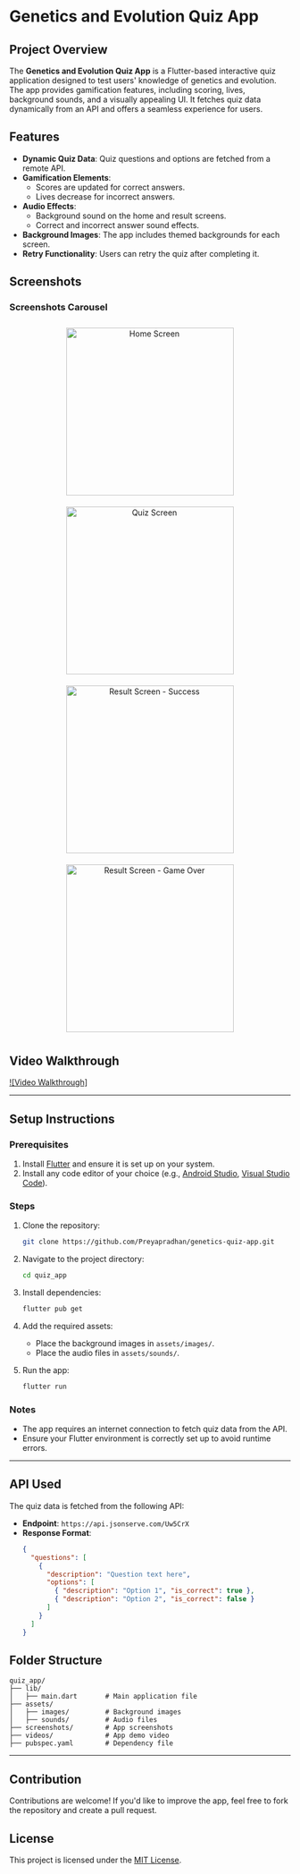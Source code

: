 # Genetics and Evolution Quiz App

## Project Overview
The **Genetics and Evolution Quiz App** is a Flutter-based interactive quiz application designed to test users' knowledge of genetics and evolution. The app provides gamification features, including scoring, lives, background sounds, and a visually appealing UI. It fetches quiz data dynamically from an API and offers a seamless experience for users.

## Features
- **Dynamic Quiz Data**: Quiz questions and options are fetched from a remote API.
- **Gamification Elements**:
  - Scores are updated for correct answers.
  - Lives decrease for incorrect answers.
- **Audio Effects**:
  - Background sound on the home and result screens.
  - Correct and incorrect answer sound effects.
- **Background Images**: The app includes themed backgrounds for each screen.
- **Retry Functionality**: Users can retry the quiz after completing it.

## Screenshots
### Screenshots Carousel
<div align="center">

<img src="homescreen.jpg" alt="Home Screen" width="300" style="margin: 10px;">
<img src="quizscreen.jpg" alt="Quiz Screen" width="300" style="margin: 10px;">
<img src="result_success.jpg" alt="Result Screen - Success" width="300" style="margin: 10px;">
<img src="result_gameover.jpg" alt="Result Screen - Game Over" width="300" style="margin: 10px;">

</div>

## Video Walkthrough
[![Video Walkthrough]](https://drive.google.com/file/d/1TS2PUvI4QodXAfqT4kIjUG1g2XTQKhfk/view?usp=sharing)

---

## Setup Instructions

### Prerequisites
1. Install [Flutter](https://flutter.dev/docs/get-started/install) and ensure it is set up on your system.
2. Install any code editor of your choice (e.g., [Android Studio](https://developer.android.com/studio), [Visual Studio Code](https://code.visualstudio.com/)).

### Steps
1. Clone the repository:
   ```bash
   git clone https://github.com/Preyapradhan/genetics-quiz-app.git
   ```

2. Navigate to the project directory:
   ```bash
   cd quiz_app
   ```

3. Install dependencies:
   ```bash
   flutter pub get
   ```

4. Add the required assets:
   - Place the background images in `assets/images/`.
   - Place the audio files in `assets/sounds/`.

5. Run the app:
   ```bash
   flutter run
   ```

### Notes
- The app requires an internet connection to fetch quiz data from the API.
- Ensure your Flutter environment is correctly set up to avoid runtime errors.

---

## API Used
The quiz data is fetched from the following API:
- **Endpoint**: `https://api.jsonserve.com/Uw5CrX`
- **Response Format**:
  ```json
  {
    "questions": [
      {
        "description": "Question text here",
        "options": [
          { "description": "Option 1", "is_correct": true },
          { "description": "Option 2", "is_correct": false }
        ]
      }
    ]
  }
  ```

## Folder Structure
```
quiz_app/
├── lib/
│   ├── main.dart       # Main application file
├── assets/
│   ├── images/         # Background images
│   ├── sounds/         # Audio files
├── screenshots/        # App screenshots
├── videos/             # App demo video
├── pubspec.yaml        # Dependency file
```

---

## Contribution
Contributions are welcome! If you'd like to improve the app, feel free to fork the repository and create a pull request.

## License
This project is licensed under the [MIT License](LICENSE).

